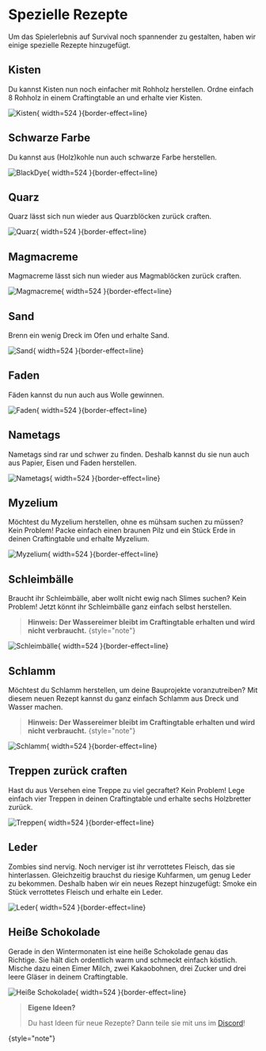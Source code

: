 # Spezielle Rezepte

Um das Spielerlebnis auf Survival noch spannender zu gestalten, haben wir einige spezielle Rezepte hinzugefügt.

## Kisten

Du kannst Kisten nun noch einfacher mit Rohholz herstellen.
Ordne einfach 8 Rohholz in einem Craftingtable an und erhalte vier Kisten.

![Kisten](chests.png){ width=524 }{border-effect=line}


## Schwarze Farbe

Du kannst aus (Holz)kohle nun auch schwarze Farbe herstellen.

![BlackDye](black_dye.png){ width=524 }{border-effect=line}


## Quarz

Quarz lässt sich nun wieder aus Quarzblöcken zurück craften.

![Quarz](quartz.png){ width=524 }{border-effect=line}

## Magmacreme

Magmacreme lässt sich nun wieder aus Magmablöcken zurück craften.

![Magmacreme](magmablock_to_cream.png){ width=524 }{border-effect=line}

## Sand

Brenn ein wenig Dreck im Ofen und erhalte Sand.

![Sand](sand.png){ width=524 }{border-effect=line}


## Faden

Fäden kannst du nun auch aus Wolle gewinnen.

![Faden](string.png){ width=524 }{border-effect=line}


## Nametags

Nametags sind rar und schwer zu finden. 
Deshalb kannst du sie nun auch aus Papier, Eisen und Faden herstellen.

![Nametags](nametag.png){ width=524 }{border-effect=line}


## Myzelium

Möchtest du Myzelium herstellen, ohne es mühsam suchen zu müssen? Kein Problem!
Packe einfach einen braunen Pilz und ein Stück Erde in deinen Craftingtable und erhalte Myzelium.

![Myzelium](mycelium.png){ width=524 }{border-effect=line}


## Schleimbälle

Braucht ihr Schleimbälle, aber wollt nicht ewig nach Slimes suchen? Kein Problem!
Jetzt könnt ihr Schleimbälle ganz einfach selbst herstellen.

> **Hinweis: Der Wassereimer bleibt im Craftingtable erhalten und wird nicht verbraucht.**
{style="note"}

![Schleimbälle](slime_ball_crafting.png){ width=524 }{border-effect=line}

## Schlamm

Möchtest du Schlamm herstellen, um deine Bauprojekte voranzutreiben?
Mit diesem neuen Rezept kannst du ganz einfach Schlamm aus Dreck und Wasser machen.

> **Hinweis: Der Wassereimer bleibt im Craftingtable erhalten und wird nicht verbraucht.**
{style="note"}

![Schlamm](mud_crafting.png){ width=524 }{border-effect=line}

## Treppen zurück craften

Hast du aus Versehen eine Treppe zu viel gecraftet? Kein Problem!
Lege einfach vier Treppen in deinen Craftingtable und erhalte sechs Holzbretter zurück.

![Treppen](backstairs.png){ width=524 }{border-effect=line}


## Leder

Zombies sind nervig. Noch nerviger ist ihr verrottetes Fleisch, das sie hinterlassen.
Gleichzeitig brauchst du riesige Kuhfarmen, um genug Leder zu bekommen.
Deshalb haben wir ein neues Rezept hinzugefügt:
Smoke ein Stück verrottetes Fleisch und erhalte ein Leder.

![Leder](smoking_leather.png){ width=524 }{border-effect=line}


## Heiße Schokolade

Gerade in den Wintermonaten ist eine heiße Schokolade genau das Richtige.
Sie hält dich ordentlich warm und schmeckt einfach köstlich.
Mische dazu einen Eimer Milch, zwei Kakaobohnen, drei Zucker und drei leere Gläser in deinem Craftingtable.

![Heiße Schokolade](hot_chocolate.png){ width=524 }{border-effect=line}


> **Eigene Ideen?**
> 
> Du hast Ideen für neue Rezepte? Dann teile sie mit uns im [Discord](https://discord.com/channels/942834928557654076/1248579707272953928)!
> 
{style="note"}
